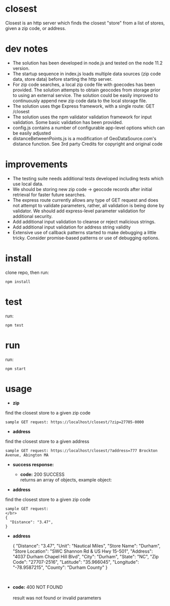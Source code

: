 # closest

Closest is an http server which finds the closest "store" from a list of stores, given a zip code, or address.

# dev notes

- The solution has been developed in node.js and tested on the node 11.2 version.
- The startup sequence in index.js loads multiple data sources (zip code data, store data) before starting the http server.
- For zip code searches, a local zip code file with goecodes has been provided. The solution attempts to obtain geocodes from storage prior to using an external service. The solution could be easily improved to continuously append new zip code data to the local storage file.
- The solution uses thge Express framework, with a single route: GET /closest
- The solution uses the npm validator validation framework for input validation. Some basic validation has been provided.
- config.js contains a number of configurable app-level options which can be easily adjusted
- distanceBetweenPoints.js is a modification of GeoDataSource.com's distance function. See 3rd party Credits for copyright and original code

# improvements

- The testing suite needs additional tests developed including tests which use local data.
- We should be storing new zip code -> geocode records after initial retrieval for faster future searches.
- The express route currently allows any type of GET request and does not attempt to validate parameters, rather, all validation is being done by validator. We should add express-level parameter validation for additional security.
- Add additional input validation to cleanse or reject malicious strings.
- Add additional input validation for address string validity
- Extensive use of callback patterns started to make debugging a little tricky. Consider promise-based patterns or use of debugging options.

# install

clone repo, then run:

    npm install

# test

run:

    npm test

# run

run:

    npm start

# usage

- **zip**

find the closest store to a given zip code

    sample GET request: https://localhost/closest/?zip=27705-0000

- **address**

find the closest store to a given address

    sample GET request: https://localhost/closest/?address=777 Brockton Avenue, Abington MA

- **success response:**

  - **code:** 200 SUCCESS
    <br />
    returns an array of objects, example object:
    <br />

* **address**

find the closest store to a given zip code

    sample GET request:
    </br>
    {
      "Distance": "3.47",
    }

- **address**

  {
  "Distance": "3.47",
  "Unit": "Nautical Miles",
  "Store Name": "Durham",
  "Store Location": "SWC Shannon Rd & US Hwy 15-501",
  "Address": "4037 Durham Chapel Hill Blvd",
  "City": "Durham",
  "State": "NC",
  "Zip Code": "27707-2516",
  "Latitude": "35.966045",
  "Longitude": "-78.9587215",
  "County": "Durham County"
  }

    <br />

- **code:** 400 NOT FOUND<br />
  <br />
  result was not found or invalid parameters
